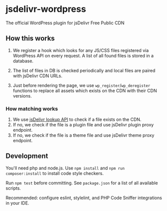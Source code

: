 jsdelivr-wordpress
==================

The official WordPress plugin for jsDelivr Free Public CDN

## How this works

1. We register a hook which looks for any JS/CSS files registered via WordPress API on every request.
A list of all found files is stored in a database.

2. The list of files in DB is checked periodically and local files are paired with jsDelivr CDN URLs.

3. Just before rendering the page, we use `wp_register`/`wp_deregister` functions to replace all assets which exists on the CDN with their CDN versions.

### How matching works

1. We use [jsDelivr lookup API](https://github.com/jsdelivr/data.jsdelivr.com/issues/9) to check if a file exists on the CDN.
2. If no, we check if the file is a plugin file and use jsDelivr plugin proxy endpoint.
3. If no, we check if the file is a theme file and use jsDelivr theme proxy endpoint.

## Development

You'll need php and node.js. Use `npm install` and `npm run composer:install` to install code style checkers.

Run `npm test` before committing. See `package.json` for a list of all available scripts.

Recommended: configure eslint, stylelint, and PHP Code Sniffer integrations in your IDE.
